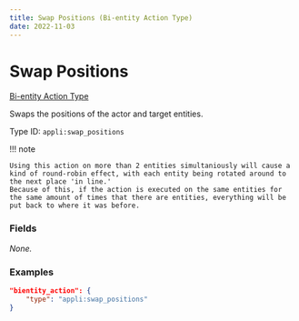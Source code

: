```yaml
---
title: Swap Positions (Bi-entity Action Type)
date: 2022-11-03
---
```


# Swap Positions

[Bi-entity Action Type](../bientity_action_types.md)

Swaps the positions of the actor and target entities.

Type ID: `appli:swap_positions`

!!! note

    Using this action on more than 2 entities simultaniously will cause a kind of round-robin effect, with each entity being rotated around to the next place 'in line.'
    Because of this, if the action is executed on the same entities for the same amount of times that there are entities, everything will be put back to where it was before.


### Fields

_None._


### Examples

```json
"bientity_action": {
    "type": "appli:swap_positions"
}
```